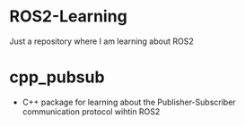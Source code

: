 # ROS2-Learning

Just a repository where I am learning about ROS2

# cpp_pubsub
- C++ package for learning about the Publisher-Subscriber communication protocol wihtin ROS2

